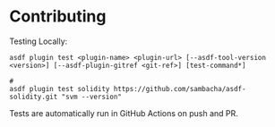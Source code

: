 # Contributing

Testing Locally:

```shell
asdf plugin test <plugin-name> <plugin-url> [--asdf-tool-version <version>] [--asdf-plugin-gitref <git-ref>] [test-command*]

#
asdf plugin test solidity https://github.com/sambacha/asdf-solidity.git "svm --version"
```

Tests are automatically run in GitHub Actions on push and PR.
